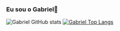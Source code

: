 ### Eu sou o Gabriel👋

![Gabriel GitHub stats](https://github-readme-stats.vercel.app/api?username=gabrielsevf&show_icons=true&theme=dracula)
[![Gabriel Top Langs](https://github-readme-stats.vercel.app/api/top-langs/?username=gabrielsevf)](https://github.com/anuraghazra/github-readme-stats)
